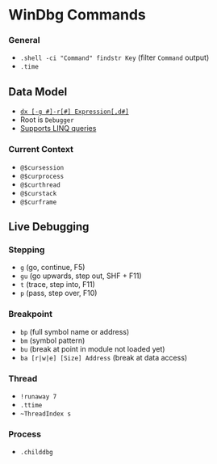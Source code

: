 # WinDbg Commands

### General

- `.shell -ci "Command" findstr Key` (filter `Command` output)
- `.time`

## Data Model

- [`dx [-g #]-r[#] Expression[,d#]`](https://learn.microsoft.com/en-us/windows-hardware/drivers/debugger/dx--display-visualizer-variables-)
- Root is `Debugger`
- [Supports LINQ queries](https://learn.microsoft.com/en-us/windows-hardware/drivers/debugger/using-linq-with-the-debugger-objects#supported-linq-syntax---query-methods)

### Current Context

- `@$cursession`
- `@$curprocess`
- `@$curthread`
- `@$curstack`
- `@$curframe`

## Live Debugging

### Stepping

- `g` (go, continue, F5)
- `gu` (go upwards, step out, SHF + F11)
- `t` (trace, step into, F11)
- `p` (pass, step over, F10)

### Breakpoint

- `bp` (full symbol name or address)
- `bm` (symbol pattern)
- `bu` (break at point in module not loaded yet)
- `ba [r|w|e] [Size] Address` (break at data access)

### Thread

- `!runaway 7`
- `.ttime`
- `~ThreadIndex s`

### Process

- `.childdbg`
